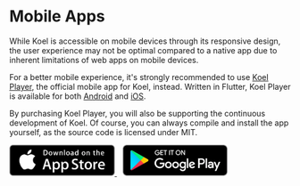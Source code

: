 # Mobile Apps

While Koel is accessible on mobile devices through its responsive design, the user experience may not be optimal 
compared to a native app due to inherent limitations of web apps on mobile devices.

For a better mobile experience, it's strongly recommended to use [Koel Player](https://github.com/koel/player),
the official mobile app for Koel, instead. Written in Flutter, Koel Player is available for both [Android](https://play.google.com/store/apps/details?id=phanan.koel.app) and [iOS](https://apps.apple.com/de/app/koel-player/id1576886982?l=en).

<MobileAppScreenshots />

By purchasing Koel Player, you will also be supporting the continuous development of Koel. 
Of course, you can always compile and install the app yourself, as the source code is licensed under MIT.

<a href="https://apps.apple.com/de/app/koel-player/id1576886982?l=en" style="margin-right: 10px">
  <img class="inline border-0 rounded-0" src="./assets/img/app-store.webp" alt="App Store" style="height: 56px">
</a>
<a href="https://play.google.com/store/apps/details?id=phanan.koel.app">
  <img class="inline border-0 rounded-0" src="./assets/img/google-play.webp" alt="Google Play" style="height: 56px">
</a>
